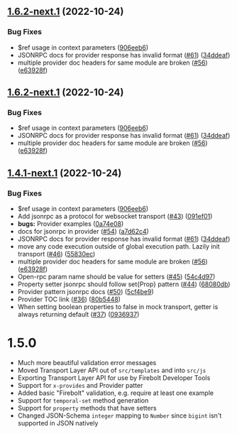 ## [1.6.2-next.1](https://github.com/rdkcentral/firebolt-openrpc/compare/v1.6.1...v1.6.2-next.1) (2022-10-24)


### Bug Fixes

* $ref usage in context parameters ([906eeb6](https://github.com/rdkcentral/firebolt-openrpc/commit/906eeb6c3750594dd18e0c88a4ad86d22ad13897))
* JSONRPC docs for provider response has invalid format ([#61](https://github.com/rdkcentral/firebolt-openrpc/issues/61)) ([34ddeaf](https://github.com/rdkcentral/firebolt-openrpc/commit/34ddeaf7345074a894f901464d366b6eb4488e51))
* multiple provider doc headers for same module are broken ([#56](https://github.com/rdkcentral/firebolt-openrpc/issues/56)) ([e63928f](https://github.com/rdkcentral/firebolt-openrpc/commit/e63928f5160c9d4227f3207c8a7c90495245ff7a))

## [1.6.2-next.1](https://github.com/rdkcentral/firebolt-openrpc/compare/v1.6.1...v1.6.2-next.1) (2022-10-24)


### Bug Fixes

* $ref usage in context parameters ([906eeb6](https://github.com/rdkcentral/firebolt-openrpc/commit/906eeb6c3750594dd18e0c88a4ad86d22ad13897))
* JSONRPC docs for provider response has invalid format ([#61](https://github.com/rdkcentral/firebolt-openrpc/issues/61)) ([34ddeaf](https://github.com/rdkcentral/firebolt-openrpc/commit/34ddeaf7345074a894f901464d366b6eb4488e51))
* multiple provider doc headers for same module are broken ([#56](https://github.com/rdkcentral/firebolt-openrpc/issues/56)) ([e63928f](https://github.com/rdkcentral/firebolt-openrpc/commit/e63928f5160c9d4227f3207c8a7c90495245ff7a))

## [1.4.1-next.1](https://github.com/rdkcentral/firebolt-openrpc/compare/v1.4.0...v1.4.1-next.1) (2022-10-24)


### Bug Fixes

* $ref usage in context parameters ([906eeb6](https://github.com/rdkcentral/firebolt-openrpc/commit/906eeb6c3750594dd18e0c88a4ad86d22ad13897))
* Add jsonrpc as a protocol for websocket transport ([#43](https://github.com/rdkcentral/firebolt-openrpc/issues/43)) ([091ef01](https://github.com/rdkcentral/firebolt-openrpc/commit/091ef01a141e6d5d5231694a162290dc89b73391))
* **bugs:** Provider examples ([0a74e08](https://github.com/rdkcentral/firebolt-openrpc/commit/0a74e0880c175b5a29e5666e0bdf08a2f3b3dd8a))
* docs for jsonrpc in provider ([#54](https://github.com/rdkcentral/firebolt-openrpc/issues/54)) ([a7d62c4](https://github.com/rdkcentral/firebolt-openrpc/commit/a7d62c432eebc3c839b6ae779693932ee0335219))
* JSONRPC docs for provider response has invalid format ([#61](https://github.com/rdkcentral/firebolt-openrpc/issues/61)) ([34ddeaf](https://github.com/rdkcentral/firebolt-openrpc/commit/34ddeaf7345074a894f901464d366b6eb4488e51))
* move any code execution outside of global execution path. Lazily init transport ([#46](https://github.com/rdkcentral/firebolt-openrpc/issues/46)) ([55830ec](https://github.com/rdkcentral/firebolt-openrpc/commit/55830ec56cef9e73b9712ed73f9c81c6403743f8))
* multiple provider doc headers for same module are broken ([#56](https://github.com/rdkcentral/firebolt-openrpc/issues/56)) ([e63928f](https://github.com/rdkcentral/firebolt-openrpc/commit/e63928f5160c9d4227f3207c8a7c90495245ff7a))
* Open-rpc param name should be value for setters ([#45](https://github.com/rdkcentral/firebolt-openrpc/issues/45)) ([54c4d97](https://github.com/rdkcentral/firebolt-openrpc/commit/54c4d97c1789c2339a94612a7906b1f7e859d43b))
* Property setter jsonrpc should follow set{Prop} pattern ([#44](https://github.com/rdkcentral/firebolt-openrpc/issues/44)) ([68080db](https://github.com/rdkcentral/firebolt-openrpc/commit/68080dba85be1a8da5442c60cec1c861997f8ca8))
* Provider pattern jsonrpc docs ([#50](https://github.com/rdkcentral/firebolt-openrpc/issues/50)) ([5cf4be9](https://github.com/rdkcentral/firebolt-openrpc/commit/5cf4be9601469add06ce7585233b9f2f758fba32))
* Provider TOC link ([#36](https://github.com/rdkcentral/firebolt-openrpc/issues/36)) ([80b5448](https://github.com/rdkcentral/firebolt-openrpc/commit/80b54486e21c7a33cfd28f1cef83680f10081a0f))
* When setting boolean properties to false in mock transport, getter is always returning default ([#37](https://github.com/rdkcentral/firebolt-openrpc/issues/37)) ([0936937](https://github.com/rdkcentral/firebolt-openrpc/commit/09369375b25957977aef01ed124b728f85e32e5c))

# 1.5.0

- Much more beautiful validation error messages
- Moved Transport Layer API out of `src/templates` and into `src/js`
- Exporting Transport Layer API for use by Firebolt Developer Tools
- Support for `x-provides` and Provider patter
- Added basic "Firebolt" validation, e.g. require at least one example
- Support for `temporal-set` method generation
- Support for `property` methods that have setters
- Changed JSON-Schema `integer` mapping to `Number` since `bigint` isn't supported in JSON natively

